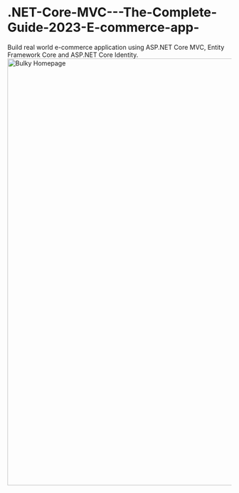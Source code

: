 # .NET-Core-MVC---The-Complete-Guide-2023-E-commerce-app-
Build real world e-commerce application using ASP.NET Core MVC, Entity Framework Core and ASP.NET Core Identity.
<img width="960" alt="Bulky Homepage" src="https://github.com/reggyshicky/.NET-Core-MVC--E-commerce-app/assets/122837010/a7ed8ca5-6c84-4433-b21c-713d517633bb">
